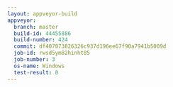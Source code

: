 ```yaml
---
layout: appveyor-build
appveyor:
  branch: master
  build-id: 44455886
  build-number: 424
  commit: df407073826326c937d196ee67f90a7941b5009d
  job-id: rwsd5ym82hinht85
  job-number: 3
  os-name: Windows
  test-result: 0
---
```

